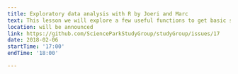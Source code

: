 ```yaml
---
title: Exploratory data analysis with R by Joeri and Marc
text: This lesson we will explore a few useful functions to get basic statistics on the dataset and make exploratory plots.
location: will be announced
link: https://github.com/ScienceParkStudyGroup/studyGroup/issues/17
date: 2018-02-06
startTime: '17:00'
endTime: '18:00'

---
```


